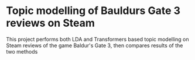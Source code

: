 # Topic modelling of Bauldurs Gate 3 reviews on Steam

This project performs both LDA and Transformers based topic modelling on Steam reviews of the game Baldur's Gate 3, then compares results of the two methods
